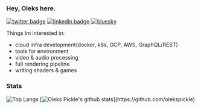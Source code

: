 ### Hey, Oleks here.

[![twitter badge](https://img.shields.io/badge/twitter-@olekspickle-blue?style=flat-square&logo=twitter)](https://twitter.com/olekspickle) [![linkedin badge](https://img.shields.io/badge/linkedin-@Oleks-blue?style=flat-square&logo=linkedin)](https://www.linkedin.com/in/oleks-gnatovskyi/) [![bluesky](https://img.shields.io/badge/Bluesky-@olekspickle-0285FF?logo=bluesky&logoColor=fff&flat-square)](https://bsky.app/profile/olekspickle.itch.io)


Things Im interested in:
- cloud infra development(docker, k8s, GCP, AWS, GraphQL/REST)
- tools for environment
- video & audio processing
- full rendering pipeline
- writing shaders & games

### Stats
![Top Langs](https://github-readme-stats.vercel.app/api/top-langs/?username=olekspickle&count_private=true&show_icons=true&theme=cobalt&layout=compact)
[![Oleks Pickle's github stats](https://github-readme-stats.vercel.app/api?username=olekspickle&show_icons=true&include_all_commits=true&hide=stars&count_private=true&theme=cobalt&layout=compact")](https://github.com/olekspickle)

